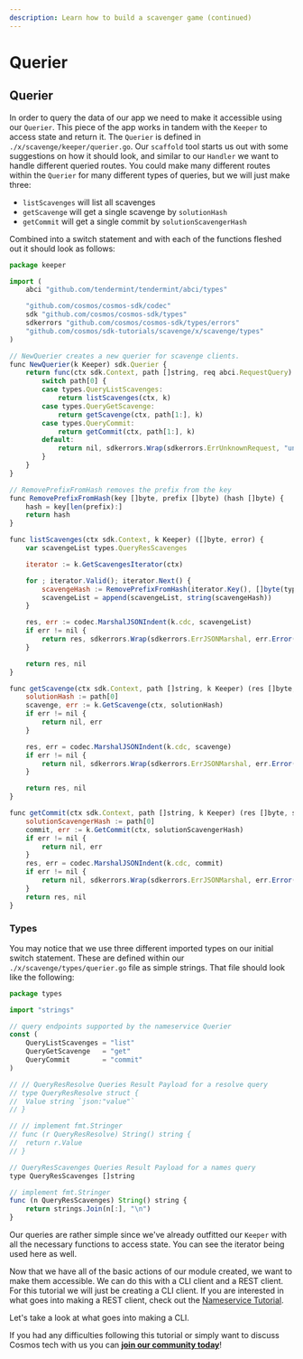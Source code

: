 ```yaml
---
description: Learn how to build a scavenger game (continued)
---
```


# Querier

## Querier <a id="querier"></a>

In order to query the data of our app we need to make it accessible using our `Querier`. This piece of the app works in tandem with the `Keeper` to access state and return it. The `Querier` is defined in `./x/scavenge/keeper/querier.go`. Our `scaffold` tool starts us out with some suggestions on how it should look, and similar to our `Handler` we want to handle different queried routes. You could make many different routes within the `Querier` for many different types of queries, but we will just make three:

* `listScavenges` will list all scavenges
* `getScavenge` will get a single scavenge by `solutionHash`
* `getCommit` will get a single commit by `solutionScavengerHash`

Combined into a switch statement and with each of the functions fleshed out it should look as follows:

```javascript
package keeper

import (
	abci "github.com/tendermint/tendermint/abci/types"

	"github.com/cosmos/cosmos-sdk/codec"
	sdk "github.com/cosmos/cosmos-sdk/types"
	sdkerrors "github.com/cosmos/cosmos-sdk/types/errors"
	"github.com/cosmos/sdk-tutorials/scavenge/x/scavenge/types"
)

// NewQuerier creates a new querier for scavenge clients.
func NewQuerier(k Keeper) sdk.Querier {
	return func(ctx sdk.Context, path []string, req abci.RequestQuery) ([]byte, error) {
		switch path[0] {
		case types.QueryListScavenges:
			return listScavenges(ctx, k)
		case types.QueryGetScavenge:
			return getScavenge(ctx, path[1:], k)
		case types.QueryCommit:
			return getCommit(ctx, path[1:], k)
		default:
			return nil, sdkerrors.Wrap(sdkerrors.ErrUnknownRequest, "unknown scavenge query endpoint")
		}
	}
}

// RemovePrefixFromHash removes the prefix from the key
func RemovePrefixFromHash(key []byte, prefix []byte) (hash []byte) {
	hash = key[len(prefix):]
	return hash
}

func listScavenges(ctx sdk.Context, k Keeper) ([]byte, error) {
	var scavengeList types.QueryResScavenges

	iterator := k.GetScavengesIterator(ctx)

	for ; iterator.Valid(); iterator.Next() {
		scavengeHash := RemovePrefixFromHash(iterator.Key(), []byte(types.ScavengePrefix))
		scavengeList = append(scavengeList, string(scavengeHash))
	}

	res, err := codec.MarshalJSONIndent(k.cdc, scavengeList)
	if err != nil {
		return res, sdkerrors.Wrap(sdkerrors.ErrJSONMarshal, err.Error())
	}

	return res, nil
}

func getScavenge(ctx sdk.Context, path []string, k Keeper) (res []byte, sdkError error) {
	solutionHash := path[0]
	scavenge, err := k.GetScavenge(ctx, solutionHash)
	if err != nil {
		return nil, err
	}

	res, err = codec.MarshalJSONIndent(k.cdc, scavenge)
	if err != nil {
		return nil, sdkerrors.Wrap(sdkerrors.ErrJSONMarshal, err.Error())
	}

	return res, nil
}

func getCommit(ctx sdk.Context, path []string, k Keeper) (res []byte, sdkError error) {
	solutionScavengerHash := path[0]
	commit, err := k.GetCommit(ctx, solutionScavengerHash)
	if err != nil {
		return nil, err
	}
	res, err = codec.MarshalJSONIndent(k.cdc, commit)
	if err != nil {
		return nil, sdkerrors.Wrap(sdkerrors.ErrJSONMarshal, err.Error())
	}
	return res, nil
}
```

### Types <a id="types"></a>

You may notice that we use three different imported types on our initial switch statement. These are defined within our `./x/scavenge/types/querier.go` file as simple strings. That file should look like the following:

```javascript
package types

import "strings"

// query endpoints supported by the nameservice Querier
const (
	QueryListScavenges = "list"
	QueryGetScavenge   = "get"
	QueryCommit        = "commit"
)

// // QueryResResolve Queries Result Payload for a resolve query
// type QueryResResolve struct {
// 	Value string `json:"value"`
// }

// // implement fmt.Stringer
// func (r QueryResResolve) String() string {
// 	return r.Value
// }

// QueryResScavenges Queries Result Payload for a names query
type QueryResScavenges []string

// implement fmt.Stringer
func (n QueryResScavenges) String() string {
	return strings.Join(n[:], "\n")
}
```

Our queries are rather simple since we've already outfitted our `Keeper` with all the necessary functions to access state. You can see the iterator being used here as well.

Now that we have all of the basic actions of our module created, we want to make them accessible. We can do this with a CLI client and a REST client. For this tutorial we will just be creating a CLI client. If you are interested in what goes into making a REST client, check out the [Nameservice Tutorial](https://tutorials.cosmos.network/nameservice/tutorial/00-intro.html).

Let's take a look at what goes into making a CLI.

If you had any difficulties following this tutorial or simply want to discuss Cosmos tech with us you can [**join our community today**](https://discord.gg/fszyM7K)!

